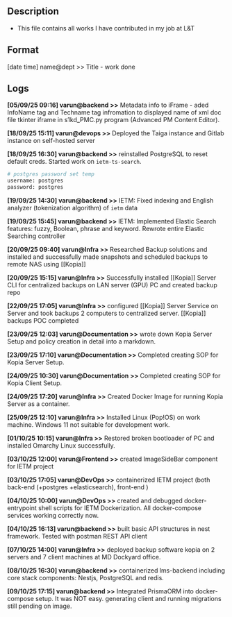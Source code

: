 
## Description
- This file contains all works I have contributed in my job at L&T

## Format
[date time] name@dept >> Title - work done

## Logs
**[05/09/25 09:16] varun@backend >>** Metadata info to iFrame - aded InfoName tag and Techname tag infromation to displayed name of xml doc file tkinter iframe in s1kd_PMC.py program (Advanced PM Content Editor).

**[18/09/25 15:11] varun@devops >>** Deployed the Taiga instance and Gitlab instance on self-hosted server

**[18/09/25 16:30] varun@backend >>** reinstalled PostgreSQL to reset default creds. Started work on `ietm-ts-search`.
```bash
# postgres password set temp
username: postgres
password: postgres
```

**[19/09/25 14:30] varun@backend >>** IETM: Fixed indexing and English analyzer (tokenization algorithm) of `ietm` data

**[19/09/25 15:45] varun@backend >>** IETM: Implemented Elastic Search features: fuzzy, Boolean, phrase and keyword. Rewrote entire Elastic Searching controller

**[20/09/25 09:40] varun@Infra >>** Researched Backup solutions and installed and successfully made snapshots and scheduled backups to remote NAS using [[Kopia]]

**[20/09/25 15:15] varun@Infra >>** Successfully installed [[Kopia]] Server CLI for centralized backups on LAN server (GPU) PC and created backup repo

**[22/09/25 17:05] varun@Infra >>** configured [[Kopia]] Server Service on Server  and took backups 2 computers to centralized server. [[Kopia]] backups POC completed

**[23/09/25 12:03] varun@Documentation >>** wrote down Kopia Server Setup and policy creation in detail into a markdown.

**[23/09/25 17:10] varun@Documentation >>** Completed creating SOP for Kopia Server Setup.

**[24/09/25 10:30] varun@Documentation >>** Completed creating SOP for Kopia Client Setup.

**[24/09/25  17:20] varun@Infra >>** Created Docker Image for running Kopia Server as a container.

**[25/09/25 12:10] varun@Infra >>** Installed Linux (Pop!OS) on work machine. Windows 11 not suitable for development work.

**[01/10/25 10:15] varun@Infra >>** Restored broken bootloader of PC and installed Omarchy Linux successfully.

**[03/10/25 12:00] varun@Frontend >>** created ImageSideBar component for IETM project

**[03/10/25 17:05] varun@DevOps >>** containerized IETM project (both back-end (+postgres +elasticsearch), front-end )

**[04/10/25 10:00] varun@DevOps >>** created and debugged docker-entrypoint shell scripts for IETM Dockerization. All docker-compose services working correctly now.

**[04/10/25 16:13] varun@backend >>** built basic API structures in nest framework. Tested with postman REST API client

**[07/10/25 14:00] varun@Infra >>** deployed backup software kopia on 2 servers and 7 client machines at MD Dockyard office.

**[08/10/25 16:30] varun@backend >>** containerized lms-backend including core stack components: Nestjs, PostgreSQL and redis.

**[09/10/25 17:15] varun@backend >>** Integrated PrismaORM into docker-compose setup. It was NOT easy. generating client and running migrations still pending on image.